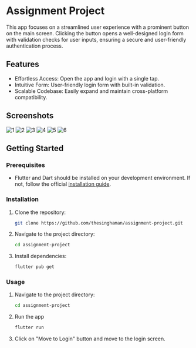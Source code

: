 # Assignment Project
This app focuses on a streamlined user experience with a prominent button on the main screen. Clicking the button opens a well-designed login form with validation checks for user inputs, ensuring a secure and user-friendly authentication process.

## Features

- Effortless Access: Open the app and login with a single tap.
- Intuitive Form: User-friendly login form with built-in validation.
- Scalable Codebase: Easily expand and maintain cross-platform compatibility.

## Screenshots
![1](https://github.com/thesinghaman/quizzy-flutter/assets/68613019/1e36c49c-8e12-4971-aa24-974e3f7d88b6)
![2](https://github.com/thesinghaman/quizzy-flutter/assets/68613019/263075cc-6572-4210-a5be-1b6ec73d9981)
![3](https://github.com/thesinghaman/quizzy-flutter/assets/68613019/3048d321-0679-4470-908b-981ba4562c0a)
![4](https://github.com/thesinghaman/quizzy-flutter/assets/68613019/a422a940-a23e-408f-a940-efa5a6de3282)
![5](https://github.com/thesinghaman/quizzy-flutter/assets/68613019/14533b03-70c1-4e9c-b48a-2388deff34d6)
![6](https://github.com/thesinghaman/quizzy-flutter/assets/68613019/1d5186e8-5dac-42a4-8322-4d9ae67732e0)

## Getting Started

### Prerequisites

- Flutter and Dart should be installed on your development environment. If not, follow the official [installation guide](https://flutter.dev/docs/get-started/install).

### Installation

1. Clone the repository:
   ```bash
   git clone https://github.com/thesinghaman/assignment-project.git

3. Navigate to the project directory:
   ```bash
   cd assignment-project

5. Install dependencies:
   ```bash
   flutter pub get

### Usage

1. Navigate to the project directory:
   ```bash
   cd assignment-project
2. Run the app
   ```bash
   flutter run

3. Click on "Move to Login" button and move to the login screen.
